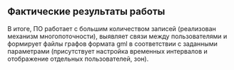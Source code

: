 ## Фактические результаты работы 
В итоге, ПО работает с большим количеством записей (реализован механизм многопоточности), выявляет связи между пользователями и формирует файлы графов формата gml в соответствии с заданными параметрами (присутствует настройка временных интервалов и отображение отдельных пользователей, зон).